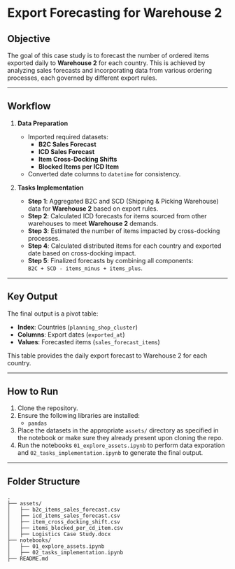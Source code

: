# Export Forecasting for Warehouse 2  

## **Objective**  
The goal of this case study is to forecast the number of ordered items exported daily to **Warehouse 2** for each country. This is achieved by analyzing sales forecasts and incorporating data from various ordering processes, each governed by different export rules.

---

## **Workflow**  

1. **Data Preparation**  
   - Imported required datasets:
     - **B2C Sales Forecast**  
     - **ICD Sales Forecast**  
     - **Item Cross-Docking Shifts**  
     - **Blocked Items per ICD Item**  
   - Converted date columns to `datetime` for consistency.  

2. **Tasks Implementation**  
   - **Step 1**: Aggregated B2C and SCD (Shipping & Picking Warehouse) data for **Warehouse 2** based on export rules.  
   - **Step 2**: Calculated ICD forecasts for items sourced from other warehouses to meet **Warehouse 2** demands.  
   - **Step 3**: Estimated the number of items impacted by cross-docking processes.  
   - **Step 4**: Calculated distributed items for each country and exported date based on cross-docking impact.  
   - **Step 5**: Finalized forecasts by combining all components:  
     `B2C + SCD - items_minus + items_plus`.  

---

## **Key Output**  
The final output is a pivot table:  
- **Index**: Countries (`planning_shop_cluster`)  
- **Columns**: Export dates (`exported_at`)  
- **Values**: Forecasted items (`sales_forecast_items`)  

This table provides the daily export forecast to Warehouse 2 for each country.

---

## **How to Run**  
1. Clone the repository.  
2. Ensure the following libraries are installed:  
   - `pandas`  
3. Place the datasets in the appropriate `assets/` directory as specified in the notebook or make sure they already present upon cloning the repo.
4. Run the notebooks `01_explore_assets.ipynb` to perform data exporation and  `02_tasks_implementation.ipynb` to generate the final output.

---

## **Folder Structure**  
```plaintext
.
├── assets/  
│   ├── b2c_items_sales_forecast.csv  
│   ├── icd_items_sales_forecast.csv  
│   ├── item_cross_docking_shift.csv  
│   ├── items_blocked_per_cd_item.csv  
│   ├── Logistics Case Study.docx
├── notebooks/
│   ├── 01_explore_assets.ipynb
│   ├── 02_tasks_implementation.ipynb
├── README.md  